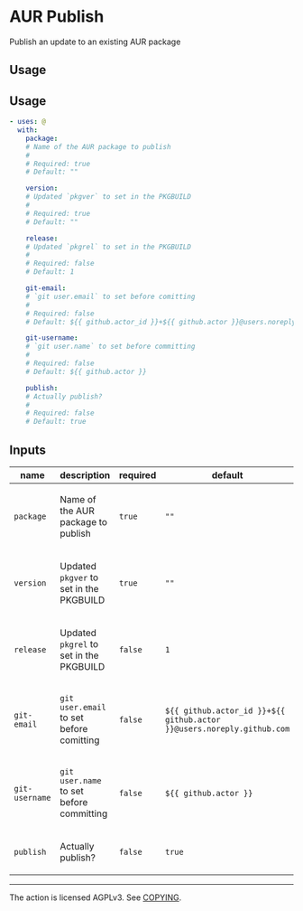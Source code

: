 # AUR Publish

Publish an update to an existing AUR package

## Usage

<!-- action-docs-usage action="action.yml" -->

## Usage

```yaml
- uses: @
  with:
    package:
    # Name of the AUR package to publish
    #
    # Required: true
    # Default: ""

    version:
    # Updated `pkgver` to set in the PKGBUILD
    #
    # Required: true
    # Default: ""

    release:
    # Updated `pkgrel` to set in the PKGBUILD
    #
    # Required: false
    # Default: 1

    git-email:
    # `git user.email` to set before comitting
    #
    # Required: false
    # Default: ${{ github.actor_id }}+${{ github.actor }}@users.noreply.github.com

    git-username:
    # `git user.name` to set before committing
    #
    # Required: false
    # Default: ${{ github.actor }}

    publish:
    # Actually publish?
    #
    # Required: false
    # Default: true
```

<!-- action-docs-usage action="action.yml" -->

<!-- action-docs-inputs action="action.yml" -->

## Inputs

| name           | description                                                | required | default                                                               |
| -------------- | ---------------------------------------------------------- | -------- | --------------------------------------------------------------------- |
| `package`      | <p>Name of the AUR package to publish</p>                  | `true`   | `""`                                                                  |
| `version`      | <p>Updated <code>pkgver</code> to set in the PKGBUILD</p>  | `true`   | `""`                                                                  |
| `release`      | <p>Updated <code>pkgrel</code> to set in the PKGBUILD</p>  | `false`  | `1`                                                                   |
| `git-email`    | <p><code>git user.email</code> to set before comitting</p> | `false`  | `${{ github.actor_id }}+${{ github.actor }}@users.noreply.github.com` |
| `git-username` | <p><code>git user.name</code> to set before committing</p> | `false`  | `${{ github.actor }}`                                                 |
| `publish`      | <p>Actually publish?</p>                                   | `false`  | `true`                                                                |

<!-- action-docs-inputs action="action.yml" -->

---

The action is licensed AGPLv3. See [COPYING](./COPYING).
